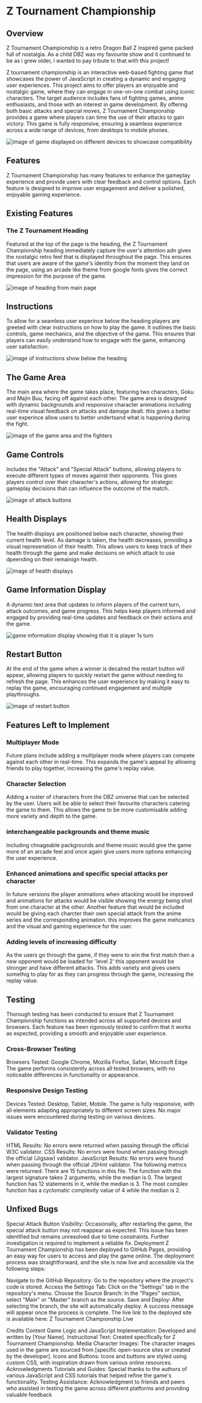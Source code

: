 # Z Tournament Championship
## Overview
Z Tournament Championship is a retro Dragon Ball Z inspired game packed full of nostalgia. As a child DBZ was my favourite show and it continued to be as i grew older, i wanted to pay tribute to that with this project!

Z tournament championship is an interactive web-based fighting game that showcases the power of JavaScript in creating a dynamic and engaging user experiences. This project aims to offer players an enjoyable and nostalgic game, where they can engage in one-on-one combat using iconic characters. The target audience includes fans of fighting games, anime enthusiasts, and those with an interest in game development. By offering both basic attacks and special moves, Z Tournament Championship provides a game where players can time the use of their attacks to gain victory. This game is fully responsive, ensuring a seamless experience across a wide range of devices, from desktops to mobile phones.


![image of game displayed on different devices to showcase compatibility](assets/images/compatibility.png)

## Features
Z Tournament Championship has many features to enhance the gameplay experience and provide users with clear feedback and control options. Each feature is designed to improve user engagement and deliver a polished, enjoyable gaming experience.

## Existing Features
### The Z Tournament Heading
Featured at the top of the page is the heading, the Z Tournament Championship heading immediately capture the user's attention adn gives the nostalgic retro feel that is displayed throughout the page. This ensures that users are aware of the game's identity from the moment they land on the page, using an arcade like theme from google fonts gives the correct impression for the purpose of the game. 


![image of heading from main page](assets/images/heading.png)

## Instructions 
To allow for a seamless user experince below the heading players are greeted with clear instructions on how to play the game. It outlines the basic controls, game mechanics, and the objective of the game. This ensures that players can easily understand how to engage with the game, enhancing user satisfaction.


![image of instructions show below the heading](assets/images/instructions.png)

## The Game Area
The main area where the game takes place, featuring two characters, Goku and Majin Buu, facing off against each other. The game area is designed with dynamic backgrounds and responsive character animations including real-time visual feedback on attacks and damage dealt. this gives a better user experince allow users to better undertsand what is happening during the fight.

![image of the game area and the fighters](assets/images/game-area.png)

## Game Controls
Includes the "Attack" and "Special Attack" buttons, allowing players to execute different types of moves against their opponents. This gives players control over their character's actions, allowing for strategic gameplay decisions that can influence the outcome of the match.


![image of attack buttons](assets/images/buttons.png)

## Health Displays
The health displays are positioned below each character, showing their current health level. As damage is taken, the health decreases, providing a visual represenation of their health. This allows users to keep track of their health through the game and make decisons on which attack to use dpeending on their remainign health.

![image of health displays](assets/images/health-display.png)

## Game Information Display
A dynamic text area that updates to inform players of the current turn, attack outcomes, and game progress. This helps keep players informed and engaged by providing real-time updates and feedback on their actions and the game.

![game information display showing that it is player 1s turn](assets/images/game-info-display.png)

## Restart Button
At the end of the game when a winner is decalred the restart button will appear, allowing players to quickly restart the game without needing to refresh the page. This enhances the user experience by making it easy to replay the game, encouraging continued engagement and multiple playthroughs.

![image of restart button](assets/images/restart-button.png)

## Features Left to Implement

### Multiplayer Mode
Future plans include adding a multiplayer mode where players can compete against each other in real-time. This expands the game's appeal by allowing friends to play together, increasing the game's replay value.

### Character Selection
Adding a roster of characters from the DBZ universe that can be selected by the user. Users will be able to select their favourite characters catering the game to them. This allows the game to be more customisable adding more variety and depth to the game.

### interchangeable packgrounds and theme music
Including chnageable packgrounds and theme music would give the game more of an arcade feel and once again give users more options enhancing the user experience.

### Enhanced animations and specific special attacks per character
In future versions the player animations when attacking would be improved and animations for attacks would be visible showing the energy being shot from one character at the other. Another feature that would be included would be giving each charcter their own special attack from the anime series and the corresponding animation. this improves the game mehcanics and the visual and gaming experience for the user.

### Adding levels of increasing difficulty 
As the users go through the game, if they were to win the first match then a new opponent would be loaded for 'level 2' this opponent would be stronger and have different attacks. This adds variety and gives users somethig to play for as they can progress through the game, increasing the replay value.

## Testing
Thorough testing has been conducted to ensure that Z Tournament Championship functions as intended across all supported devices and browsers. Each feature has been rigorously tested to confirm that it works as expected, providing a smooth and enjoyable user experience.

### Cross-Browser Testing
Browsers Tested: Google Chrome, Mozilla Firefox, Safari, Microsoft Edge
The game performs consistently across all tested browsers, with no noticeable differences in functionality or appearance.

### Responsive Design Testing
Devices Tested: Desktop, Tablet, Mobile.
The game is fully responsive, with all elements adapting appropriately to different screen sizes. No major issues were encountered during testing on various devices.

### Validator Testing

HTML
Results: No errors were returned when passing through the official W3C validator.
CSS
Results: No errors were found when passing through the official (Jigsaw) validator.
JavaScript
Results: No errors were found when passing through the official JSHint validator. The following metrics were returned:
There are 15 functions in this file.
The function with the largest signature takes 2 arguments, while the median is 0.
The largest function has 12 statements in it, while the median is 3.
The most complex function has a cyclomatic complexity value of 4 while the median is 2.


## Unfixed Bugs
Special Attack Button Visibility: Occasionally, after restarting the game, the special attack button may not reappear as expected. This issue has been identified but remains unresolved due to time constraints. Further investigation is required to implement a reliable fix.
Deployment
Z Tournament Championship has been deployed to GitHub Pages, providing an easy way for users to access and play the game online. The deployment process was straightforward, and the site is now live and accessible via the following steps:

Navigate to the GitHub Repository: Go to the repository where the project's code is stored.
Access the Settings Tab: Click on the "Settings" tab in the repository's menu.
Choose the Source Branch: In the "Pages" section, select "Main" or "Master" branch as the source.
Save and Deploy: After selecting the branch, the site will automatically deploy. A success message will appear once the process is complete.
The live link to the deployed site is available here: Z Tournament Championship Live

Credits
Content
Game Logic and JavaScript Implementation: Developed and written by [Your Name].
Instructional Text: Created specifically for Z Tournament Championship.
Media
Character Images: The character images used in the game are sourced from [specific open-source sites or created by the developer].
Icons and Buttons: Icons and buttons are styled using custom CSS, with inspiration drawn from various online resources.
Acknowledgments
Tutorials and Guides: Special thanks to the authors of various JavaScript and CSS tutorials that helped refine the game's functionality.
Testing Assistance: Acknowledgment to friends and peers who assisted in testing the game across different platforms and providing valuable feedback